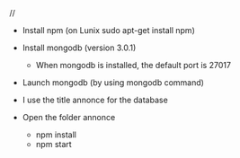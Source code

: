 //

- Install npm (on Lunix sudo apt-get install npm)
- Install mongodb (version 3.0.1)
	- When mongodb is installed, the default port is 27017


- Launch mongodb (by using mongodb command)
- I use the title annonce for the database


- Open the folder annonce
	- npm install
	- npm start

 
